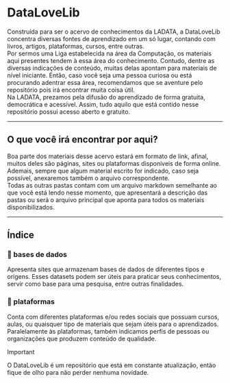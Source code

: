 # DataLoveLib
<!-- > Descrição  -->

Construída para ser o acervo de conhecimentos da LADATA, a DataLoveLib concentra diversas fontes de aprendizado em um só lugar, contando com livros, artigos, plataformas, cursos, entre outras.<br>
Por sermos uma Liga estabelecida na área da Computação, os materiais aqui presentes tendem à essa área do conhecimento. Contudo, dentre as diversas indicações de conteúdo, muitas delas apontam para materiais de nível iniciante. Então, caso você seja uma pessoa curiosa ou está procurando adentrar essa área, recomendamos que se aventure pelo repositório pois irá encontrar muita coisa útil.<br>
Na LADATA, prezamos pela difusão do aprendizado de forma gratuita, democrática e acessível. Assim, tudo aquilo que está contido nesse repositório possui acesso aberto e gratuito.

---
## O que você irá encontrar por aqui?
Boa parte dos materiais desse acervo estará em formato de link, afinal, muitos deles são páginas, sites ou plataformas disponíveis de forma online. Ademais, sempre que algum material escrito for indicado, caso seja possível, anexaremos também o arquivo correspondente.<br>
Todas as outras pastas contam com um arquivo markdown semelhante ao que você está lendo nesse momento, que apresentará a descrição das pastas ou será o arquivo principal que aponta para todos os materiais disponibilizados.

---
## Índice
<!-- ### 📁 artigos -->

### 📁 bases de dados
Apresenta sites que armazenam bases de dados de diferentes tipos e origens. Esses datasets podem ser úteis para praticar seus conhecimentos, servir como base para uma pesquisa, entre outras finalidades.

<!-- ### 📁 livros --> 

### 📁 plataformas
Conta com diferentes plataformas e/ou redes sociais que possuam cursos, aulas, ou quaisquer tipo de materiais que sejam úteis para o aprendizados. Paralelamente às plataformas, também indicamos perfis de pessoas ou organizações que produzem conteúdo de qualidade.

> [!IMPORTANT]
> O DataLoveLib é um repositório que está em constante atualização, então fique de olho para não perder nenhuma novidade.


